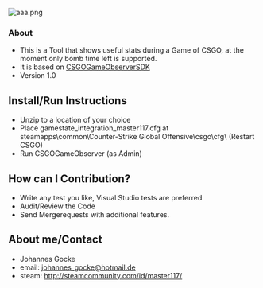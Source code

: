 ![aaa.png](https://bitbucket.org/repo/AdxE7X/images/232290055-aaa.png)

### About ###

* This is a Tool that shows useful stats during a Game of CSGO, at the moment only bomb time left is supported.
* It is based on [CSGOGameObserverSDK](https://bitbucket.org/master117/csgogameobserversdk)
* Version 1.0

## Install/Run Instructions ##

* Unzip to a location of your choice 
* Place gamestate_integration_master117.cfg at steamapps\common\Counter-Strike Global Offensive\csgo\cfg\ (Restart CSGO)
* Run CSGOGameObserver (as Admin)

## How can I Contribution? ##

* Write any test you like, Visual Studio tests are preferred
* Audit/Review the Code
* Send Mergerequests with additional features.

## About me/Contact ##

* Johannes Gocke
* email: johannes_gocke@hotmail.de
* steam: http://steamcommunity.com/id/master117/